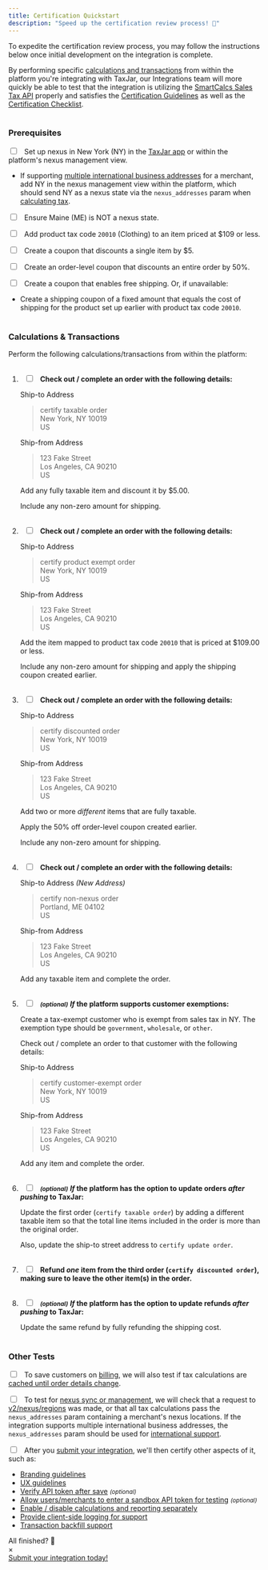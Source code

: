 ```yaml
---
title: Certification Quickstart
description: "Speed up the certification review process! 🚀"
---
```


To expedite the certification review process, you may follow the instructions below once initial development on the integration is complete.

By performing specific [calculations and transactions](#section-calculations-and-transactions) from within the platform you're integrating with TaxJar, our Integrations team will more quickly be able to test that the integration is utilizing the [SmartCalcs Sales Tax API](https://developers.taxjar.com/api/reference) properly and satisfies the [Certification Guidelines](/integrations/certification-guidelines) as well as the [Certification Checklist](/integrations/certification-checklist).<br><br>

### Prerequisites

<label><input type="checkbox">&nbsp;&nbsp; Set up nexus in New York (NY) in the [TaxJar app](https://app.taxjar.com/account#states) or within the platform's nexus management view.</label>

- If supporting [multiple international business addresses](/integrations/sales-tax-calculations/#section-international-limitations) for a merchant, add NY in the nexus management view within the platform, which should send NY as a nexus state via the `nexus_addresses` param when [calculating tax](https://developers.taxjar.com/api/reference/#post-calculate-sales-tax-for-an-order).
​

<label><input type="checkbox">&nbsp;&nbsp; Ensure Maine (ME) is NOT a nexus state.</label>

<label><input type="checkbox">&nbsp;&nbsp; Add product tax code `20010` (Clothing) to an item priced at $109 or less.</label>

<label><input type="checkbox">&nbsp;&nbsp; Create a coupon that discounts a single item by $5.</label>

<label><input type="checkbox">&nbsp;&nbsp; Create an order-level coupon that discounts an entire order by 50%.</label>

<label><input type="checkbox">&nbsp;&nbsp; Create a coupon that enables free shipping. Or, if unavailable:</label>

- Create a shipping coupon of a fixed amount that equals the cost of shipping for the product set up earlier with product tax code `20010`.<br><br>

### Calculations & Transactions

Perform the following calculations/transactions from within the platform:<br><br>

1. <label>&nbsp;&nbsp;<input type="checkbox">&nbsp;&nbsp; **Check out / complete an order with the following details:**</label>

    Ship-to Address

    > certify taxable order<br>
    > New York, NY 10019<br>
    > US

    Ship-from Address

    > 123 Fake Street<br>
    > Los Angeles, CA 90210<br>
    > US

    Add any fully taxable item and discount it by $5.00.

    Include any non-zero amount for shipping.<br><br>

2. <label>&nbsp;&nbsp;<input type="checkbox">&nbsp;&nbsp; **Check out / complete an order with the following details:**&nbsp;</label>

    Ship-to Address

    > certify product exempt order<br>
    > New York, NY 10019<br>
    > US

    Ship-from Address

    > 123 Fake Street<br>
    > Los Angeles, CA 90210<br>
    > US

    Add the item mapped to product tax code `20010` that is priced at $109.00 or less.

    Include any non-zero amount for shipping and apply the shipping coupon created earlier.<br><br>

3. <label>&nbsp;&nbsp;<input type="checkbox">&nbsp;&nbsp; **Check out / complete an order with the following details:**&nbsp;&nbsp;</label>

    Ship-to Address

    > certify discounted order<br>
    > New York, NY 10019<br>
    > US

    Ship-from Address

    > 123 Fake Street<br>
    > Los Angeles, CA 90210<br>
    > US

    Add two or more _different_ items that are fully taxable.

    Apply the 50% off order-level coupon created earlier.

    Include any non-zero amount for shipping.<br><br>

4. <label>&nbsp;&nbsp;<input type="checkbox">&nbsp;&nbsp; **Check out / complete an order with the following details:**&nbsp;&nbsp;&nbsp;</label>

    Ship-to Address _(New Address)_

    > certify non-nexus order<br>
    > Portland, ME 04102<br>
    > US

    Ship-from Address

    > 123 Fake Street<br>
    > Los Angeles, CA 90210<br>
    > US

    Add any taxable item and complete the order.<br><br>

5. <label>&nbsp;&nbsp;<input type="checkbox">&nbsp;&nbsp; <small>**_(optional)_**</small> **_If_ the platform supports customer exemptions:**</label>

    Create a tax-exempt customer who is exempt from sales tax in NY. The exemption type should be `government`, `wholesale`, or `other`.

    Check out / complete an order to that customer with the following details:

    Ship-to Address

    > certify customer-exempt order<br>
    > New York, NY 10019<br>
    > US

    Ship-from Address

    > 123 Fake Street<br>
    > Los Angeles, CA 90210<br>
    > US

    Add any item and complete the order.<br><br>

6. <label>&nbsp;&nbsp;<input type="checkbox">&nbsp;&nbsp; <small>**_(optional)_**</small> **_If_ the platform has the option to update orders _after pushing_ to TaxJar:**</label>

    Update the first order (`certify taxable order`) by adding a different taxable item so that the total line items included in the order is more than the original order.

    Also, update the ship-to street address to `certify update order`.<br><br>

7. <label>&nbsp;&nbsp;<input type="checkbox">&nbsp;&nbsp; **Refund _one_ item from the third order (`certify discounted order`), making sure to leave the other item(s) in the order.**<br><br></label>

8. <label>&nbsp;&nbsp;<input type="checkbox">&nbsp;&nbsp; <small>**_(optional)_**</small> **_If_ the platform has the option to update refunds _after pushing_ to TaxJar:**</label>

    Update the same refund by fully refunding the shipping cost.<br><br>

### Other Tests

<label><input type="checkbox">&nbsp;&nbsp; To save customers on [billing](https://developers.taxjar.com/api/reference/#billing), we will also test if tax calculations are [cached until order details change](/integrations/sales-tax-calculations/#section-api-guidelines).</label>

<label><input type="checkbox">&nbsp;&nbsp; To test for [nexus sync or management](/integrations/certification-checklist/#section-configuration), we will check that a request to [v2/nexus/regions](https://developers.taxjar.com/api/reference/#get-list-nexus-regions) was made, or that all tax calculations pass the `nexus_addresses` param containing a merchant's nexus locations. If the integration supports multiple international business addresses, the `nexus_addresses` param should be used for [international support](https://developers.taxjar.com/api/reference/#countries).</label>

<label><input type="checkbox">&nbsp;&nbsp; After you [submit your integration](/integrations/submit/), we'll then certify other aspects of it, such as:</label>

 - [Branding guidelines](/integrations/onboarding/#section-branding-guidelines)
 - [UX guidelines](/integrations/authentication/#section-ux-guidelines)
 - [Verify API token after save](/integrations/authentication/#section-api-guidelines) <small>_(optional)_</small>
 - [Allow users/merchants to enter a sandbox API token for testing](/integrations/testing/#section-sandbox-environment) <small>_(optional)_</small>
 - [Enable / disable calculations and reporting separately](/integrations/sales-tax-reporting/#section-ux-guidelines)
 - [Provide client-side logging for support](/integrations/certification-checklist/#section-configuration)
 - [Transaction backfill support](/integrations/sales-tax-reporting/#section-backfilling-transactions)

<div class="callout">
  <div class="callout-header">All finished? 🎉</div>
  <span class="close-callout-btn">&times;</span>
  <div class="callout-container">
    <a href="/integrations/submit/">Submit your integration today!</a>
  </div>
</div>
